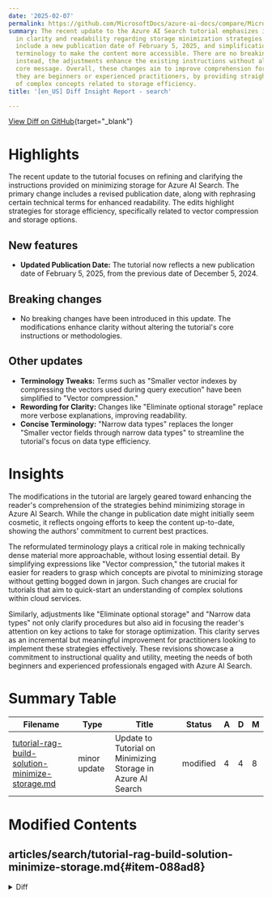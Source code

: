 ```yaml
---
date: '2025-02-07'
permalink: https://github.com/MicrosoftDocs/azure-ai-docs/compare/MicrosoftDocs:ea9b000...MicrosoftDocs:22af4d0
summary: The recent update to the Azure AI Search tutorial emphasizes improvements
  in clarity and readability regarding storage minimization strategies. Key modifications
  include a new publication date of February 5, 2025, and simplifications of technical
  terminology to make the content more accessible. There are no breaking changes;
  instead, the adjustments enhance the existing instructions without altering their
  core message. Overall, these changes aim to improve comprehension for users, whether
  they are beginners or experienced practitioners, by providing straightforward explanations
  of complex concepts related to storage efficiency.
title: '[en_US] Diff Insight Report - search'

---
```


[View Diff on GitHub](https://github.com/MicrosoftDocs/azure-ai-docs/compare/MicrosoftDocs:ea9b000...MicrosoftDocs:22af4d0){target="_blank"}

# Highlights
The recent update to the tutorial focuses on refining and clarifying the instructions provided on minimizing storage for Azure AI Search. The primary change includes a revised publication date, along with rephrasing certain technical terms for enhanced readability. The edits highlight strategies for storage efficiency, specifically related to vector compression and storage options.

## New features
- **Updated Publication Date:** The tutorial now reflects a new publication date of February 5, 2025, from the previous date of December 5, 2024.

## Breaking changes
- No breaking changes have been introduced in this update. The modifications enhance clarity without altering the tutorial's core instructions or methodologies.

## Other updates
- **Terminology Tweaks:** Terms such as "Smaller vector indexes by compressing the vectors used during query execution" have been simplified to "Vector compression."
- **Rewording for Clarity:** Changes like "Eliminate optional storage" replace more verbose explanations, improving readability.
- **Concise Terminology:** "Narrow data types" replaces the longer "Smaller vector fields through narrow data types" to streamline the tutorial's focus on data type efficiency.

# Insights
The modifications in the tutorial are largely geared toward enhancing the reader's comprehension of the strategies behind minimizing storage in Azure AI Search. While the change in publication date might initially seem cosmetic, it reflects ongoing efforts to keep the content up-to-date, showing the authors' commitment to current best practices.

The reformulated terminology plays a critical role in making technically dense material more approachable, without losing essential detail. By simplifying expressions like "Vector compression," the tutorial makes it easier for readers to grasp which concepts are pivotal to minimizing storage without getting bogged down in jargon. Such changes are crucial for tutorials that aim to quick-start an understanding of complex solutions within cloud services.

Similarly, adjustments like "Eliminate optional storage" and "Narrow data types" not only clarify procedures but also aid in focusing the reader's attention on key actions to take for storage optimization. This clarity serves as an incremental but meaningful improvement for practitioners looking to implement these strategies effectively. These revisions showcase a commitment to instructional quality and utility, meeting the needs of both beginners and experienced professionals engaged with Azure AI Search.

# Summary Table
|  Filename  | Type |    Title    | Status | A  | D  | M  |
|------------|------|-------------|--------|----|----|----|
| [tutorial-rag-build-solution-minimize-storage.md](#item-088ad8) | minor update | Update to Tutorial on Minimizing Storage in Azure AI Search | modified | 4 | 4 | 8 | 


# Modified Contents
## articles/search/tutorial-rag-build-solution-minimize-storage.md{#item-088ad8}

<details>
<summary>Diff</summary>
````diff
@@ -8,7 +8,7 @@ author: HeidiSteen
 ms.author: heidist
 ms.service: azure-ai-search
 ms.topic: tutorial
-ms.date: 12/05/2024
+ms.date: 02/05/2025
 
 ---
 
@@ -51,11 +51,11 @@ You should also have the following objects:
 
 Azure AI Search has multiple approaches for reducing vector size, which lowers the cost of vector workloads. In this step, create a new index that uses the following capabilities:
 
-- Smaller vector indexes by compressing the vectors used during query execution. Scalar quantization provides this capability.
+- Vector compression. Scalar quantization provides this capability.
 
-- Smaller vector indexes by opting out of vector storage for search results. If you only need vectors for queries and not in response payload, you can drop the vector copy used for search results.
+- Eliminate optional storage. If you only need vectors for queries and not in a response payload, you can drop the vector copy used for search results.
 
-- Smaller vector fields through narrow data types. You can specify `Collection(Edm.Half)` on the text_vector field to store incoming float32 dimensions as float16.
+- Narrow data types. You can specify `Collection(Edm.Half)` on the text_vector field to store incoming float32 dimensions as float16, which takes up less space in the index.
 
 All of these capabilities are specified in a search index. After you load the index, compare the difference between the original index and the new one.
 
````
</details>

### Summary

```json
{
    "modification_type": "minor update",
    "modification_title": "Update to Tutorial on Minimizing Storage in Azure AI Search"
}
```

### Explanation
The recent update to the tutorial on minimizing storage for the Azure AI Search introduces several refinements in the text, aimed at enhancing clarity and precision. The most significant change is the update of the publication date from December 5, 2024, to February 5, 2025. 

Additionally, certain phrases have been rephrased for better readability. For example, "Smaller vector indexes by compressing the vectors used during query execution" has been simplified to "Vector compression," which conveys the same idea more directly. Similarly, the phrase "Smaller vector indexes by opting out of vector storage for search results" has been changed to "Eliminate optional storage," streamlining the explanation of vector storage options. Lastly, the text has been edited to mention "Narrow data types" instead of "Smaller vector fields through narrow data types," making it more concise while still providing the necessary technical detail regarding data type specifications for storage efficiency.

Overall, these modifications improve the instructional quality of the tutorial while maintaining the original intent and information.


